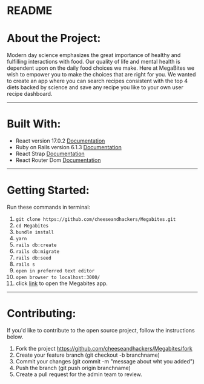 # README

# About the Project: 

Modern day science emphasizes the great importance of healthy and fulfilling interactions with food. Our quality of life and mental health is dependent upon on the daily food choices we make. Here at MegaBites we wish to empower you to make the choices that are right for you. We wanted to create an app where you can search recipes consistent with the top 4 diets backed by science and save any recipe you like to your own user recipe dashboard.   

***

# Built With:

- React version 17.0.2 [Documentation](https://reactjs.org/docs/getting-started.html)
- Ruby on Rails version 6.1.3 [Documentation](https://guides.rubyonrails.org/)
- React Strap [Documentation](https://reactstrap.github.io/)
- React Router Dom [Documentation](https://reactrouter.com/web/guides/quick-start)

***

# Getting Started: 

Run these commands in terminal:
1. `git clone https://github.com/cheeseandhackers/Megabites.git`
2. `cd Megabites`
3. `bundle install`
4. `yarn`
5. `rails db:create`
6. `rails db:migrate`
7. `rails db:seed`
8. `rails s`
9. `open in preferred text editor`
10. `open browser to localhost:3000/`
11. click [link](https://shrouded-sierra-57341.herokuapp.com/) to open the Megabites app.

***

# Contributing:

If you'd like to contribute to the open source project, follow the instructions below.
1. Fork the project https://github.com/cheeseandhackers/Megabites/fork
2. Create your feature branch (git checkout -b branchname)
3. Commit your changes (git commit -m "message about wht you added")
4. Push the branch (git push origin branchname)
5. Create a pull request for the admin team to review.

